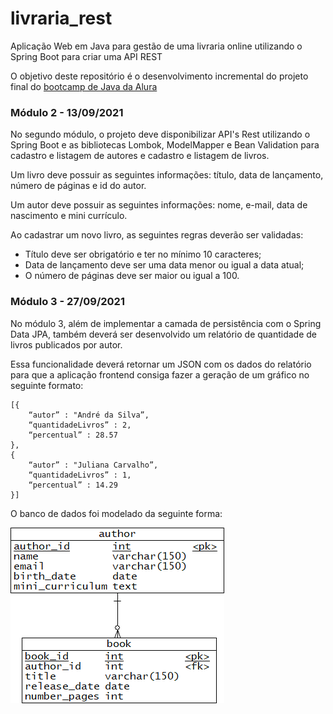 # livraria_rest
Aplicação Web em Java para gestão de uma livraria online utilizando o Spring Boot para criar uma API REST


O objetivo deste repositório é o desenvolvimento incremental do projeto final do [bootcamp de Java da Alura](https://www.alura.com.br/bootcamp/back-end-java/matriculas-abertas)

### Módulo 2 - 13/09/2021

No segundo módulo, o projeto deve disponibilizar API's Rest utilizando o Spring Boot e as bibliotecas Lombok, ModelMapper e Bean Validation para cadastro e listagem de autores e cadastro e listagem de livros.

Um livro deve possuir as seguintes informações: título, data de lançamento, número de páginas e id do autor.

Um autor deve possuir as seguintes informações: nome, e-mail, data de nascimento e mini currículo. 

Ao cadastrar um novo livro, as seguintes regras deverão ser validadas:

- Título deve ser obrigatório e ter no mínimo 10 caracteres;
- Data de lançamento deve ser uma data menor ou igual a data atual;
- O número de páginas deve ser maior ou igual a 100.

### Módulo 3 - 27/09/2021

No módulo 3, além de implementar a camada de persistência com o Spring Data JPA, também deverá ser desenvolvido um relatório de quantidade de livros publicados por autor.

Essa funcionalidade deverá retornar um JSON com os dados do relatório para que a aplicação frontend consiga fazer a geração de um gráfico no seguinte formato:

```
[{
    “autor” : "André da Silva”,
    “quantidadeLivros” : 2,
    “percentual” : 28.57
},
{
    “autor” : "Juliana Carvalho”,
    “quantidadeLivros” : 1,
    “percentual” : 14.29
}]
```

O banco de dados foi modelado da seguinte forma:

![](./src/main/resources/static/img/210930-bookstore_erd.png)